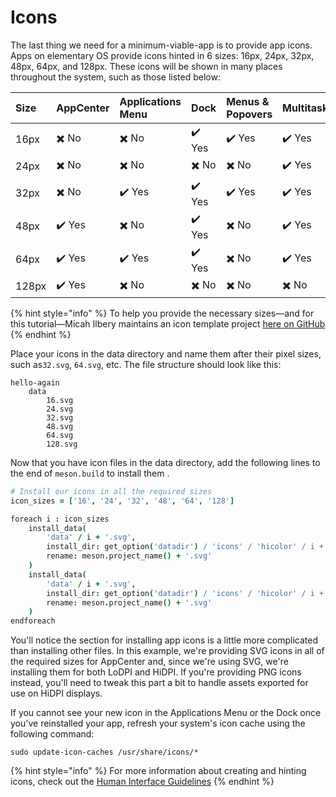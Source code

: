 # Icons

The last thing we need for a minimum-viable-app is to provide app icons. Apps on elementary OS provide icons hinted in 6 sizes: 16px, 24px, 32px, 48px, 64px, and 128px. These icons will be shown in many places throughout the system, such as those listed below:

| Size | AppCenter | Applications Menu | Dock | Menus & Popovers | Multitasking | Notifications |
| :--- | :--- | :--- | :--- | :--- | :--- | :--- |
| 16px | ✖️ No | ✖️ No | ✔️ Yes | ✔️ Yes | ✔️ Yes | ✖️ No |
| 24px | ✖️ No | ✖️ No | ✖️ No | ✖️ No | ✔️ Yes | ✔️ Yes |
| 32px | ✖️ No | ✔️ Yes | ✔️ Yes | ✔️ Yes | ✔️ Yes | ✖️ No |
| 48px | ✔️ Yes | ✖️ No | ✔️ Yes | ✖️ No | ✔️ Yes | ✔️ Yes |
| 64px | ✔️ Yes | ✔️ Yes | ✔️ Yes | ✖️ No | ✔️ Yes | ✖️ No |
| 128px | ✔️ Yes | ✖️ No | ✖️ No | ✖️ No | ✖️ No | ✖️ No |

{% hint style="info" %}
To help you provide the necessary sizes—and for this tutorial—Micah Ilbery maintains an icon template project [here on GitHub](https://github.com/micahilbery/elementary-icon-templates)
{% endhint %}

Place your icons in the data directory and name them after their pixel sizes, such as`32.svg`, `64.svg`, etc. The file structure should look like this:

```text
hello-again
    data
        16.svg
        24.svg
        32.svg
        48.svg
        64.svg
        128.svg
```

Now that you have icon files in the data directory, add the following lines to the end of `meson.build` to install them .

```coffeescript
# Install our icons in all the required sizes
icon_sizes = ['16', '24', '32', '48', '64', '128']

foreach i : icon_sizes
    install_data(
        'data' / i + '.svg',
        install_dir: get_option('datadir') / 'icons' / 'hicolor' / i + 'x' + i / 'apps',
        rename: meson.project_name() + '.svg'
    )
    install_data(
        'data' / i + '.svg',
        install_dir: get_option('datadir') / 'icons' / 'hicolor' / i + 'x' + i + '@2' / 'apps',
        rename: meson.project_name() + '.svg'
    )
endforeach
```

You'll notice the section for installing app icons is a little more complicated than installing other files. In this example, we're providing SVG icons in all of the required sizes for AppCenter and, since we're using SVG, we're installing them for both LoDPI and HiDPI. If you're providing PNG icons instead, you'll need to tweak this part a bit to handle assets exported for use on HiDPI displays.

If you cannot see your new icon in the Applications Menu or the Dock once you've reinstalled your app, refresh your system's icon cache using the following command:

```text
sudo update-icon-caches /usr/share/icons/*
```

{% hint style="info" %}
For more information about creating and hinting icons, check out the [Human Interface Guidelines](https://docs.elementary.io/hig/reference/iconography#size)
{% endhint %}

